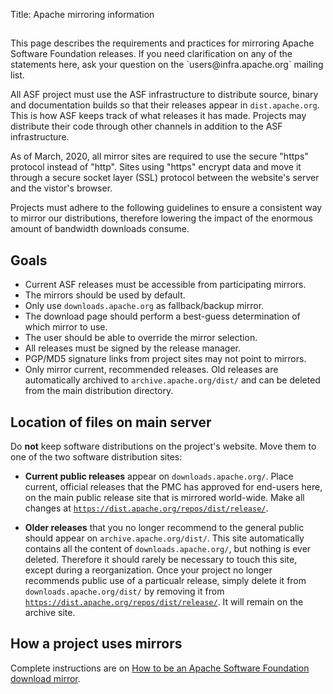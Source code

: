 Title: Apache mirroring information

<h2 id="introduction"> </h2>
This page describes the requirements and practices for mirroring Apache Software Foundation releases. If you need clarification on any of the statements here, ask your question on the `users@infra.apache.org` mailing list.

All ASF project must use the ASF infrastructure to distribute source, binary and documentation builds so that their releases appear in `dist.apache.org`. This is how ASF keeps track of what releases it has made. Projects may distribute their code through other channels in addition to the ASF infrastructure.

As of March, 2020, all mirror sites are required to use the secure "https" protocol instead of "http". Sites using "https" encrypt data and move it through a secure socket layer (SSL) protocol between the website's server and the vistor's browser.

Projects must adhere to the following guidelines to ensure a consistent way to mirror our distributions, therefore lowering the impact of the enormous amount of bandwidth downloads consume.

<h2 id="goals">Goals</h2>

  - Current ASF releases must be accessible from participating mirrors.
  - The mirrors should be used by default.
  - Only use `downloads.apache.org` as fallback/backup mirror.
  - The download page should perform a best-guess determination of which mirror to use.
  - The user should be able to override the mirror selection.
  - All releases must be signed by the release manager.
  - PGP/MD5 signature links from project sites may not point to mirrors.
  - Only mirror current, recommended releases. Old releases are automatically archived to `archive.apache.org/dist/` and can be deleted from the main distribution directory.
  
<h2 id="location">Location of files on main server</h2>

Do **not** keep software distributions on the project's website. Move them to one of the two software distribution sites:

  - **Current public releases** appear on `downloads.apache.org/`. Place current, official releases that the PMC has approved for end-users here, on the main public release site that is mirrored world-wide. Make all changes at <a href="https://dist.apache.org/repos/dist/release/" target="_blank">`https://dist.apache.org/repos/dist/release/`</a>.

  - **Older releases** that you no longer recommend to the general public should appear on `archive.apache.org/dist/`. This site automatically contains all the content of `downloads.apache.org/`, but nothing is ever deleted. Therefore it should rarely be necessary to touch this site, except during a reorganization. Once your project no longer recommends public use of a particualr release, simply delete it from `downloads.apache.org/dist/` by removing it from <a href="https://dist.apache.org/repos/dist/release/" target="_blank">`https://dist.apache.org/repos/dist/release/`</a>. It will remain  on the archive site.
  
<h2 id="use">How a project uses mirrors</h2>

Complete instructions are on [How to be an Apache Software Foundation download mirror](how-to-mirror.html).
